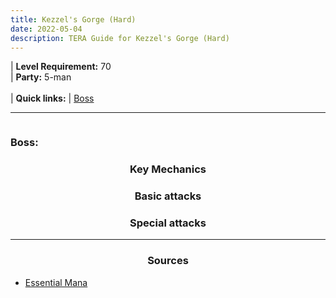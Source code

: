 ```yaml
---
title: Kezzel's Gorge (Hard)
date: 2022-05-04
description: TERA Guide for Kezzel's Gorge (Hard)
---
```

 | **Level Requirement:** 70
<br> | **Party:** 5-man
<br>
<br> | **Quick links:**
| [Boss](#first-boss)  
<hr/>

<div id="first-boss">

![]()
<h3>Boss: </h3>
<center><h3>Key Mechanics</h3></center>



<center><h3>Basic attacks</h3></center>



<center><h3>Special attacks</h3></center>




</div>
<hr/>

<center><h3>Sources</h3></center>

* [Essential Mana]()
